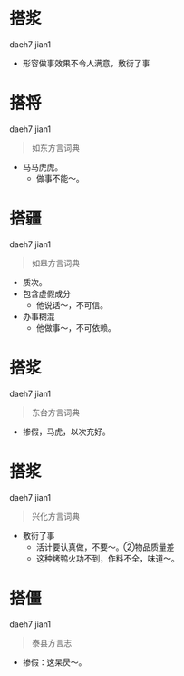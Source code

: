 # 搭浆
daeh7 jian1
- 形容做事效果不令人满意，敷衍了事

# 搭将
daeh7 jian1
> 如东方言词典
- 马马虎虎。
  - 做事不能～。

# 搭疆
daeh7 jian1
> 如皋方言词典
- 质次。
- 包含虚假成分
  - 他说话～，不可信。
- 办事糊混
  - 他做事～，不可依赖。

# 搭浆
daeh7 jian1
> 东台方言词典
- 掺假，马虎，以次充好。

# 搭浆
daeh7 jian1
> 兴化方言词典
- 敷衍了事
  - 活计要认真做，不要～。②物品质量差
  - 这种烤鸭火功不到，作料不全，味道～。

# 搭僵
daeh7 jian1
> 泰县方言志
- 掺假：这杲昃～。
